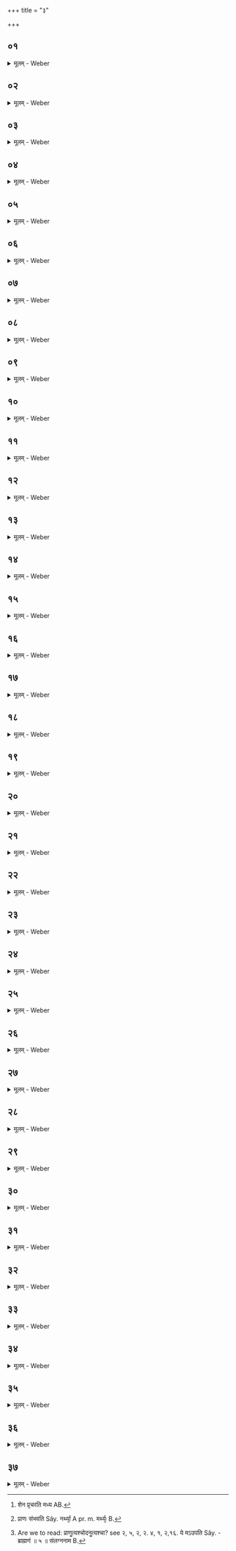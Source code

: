 +++
title = "३"

+++


##  ०१
<details><summary>मूलम् - Weber</summary>

यद्देव᳘त्यः पशुर्भ᳘वति॥  
तद्देव᳘त्यम् पुरोडा᳘शमनुनि᳘र्वपति तद्य᳘त्पुरोडा᳘शमनुनिर्व᳘पति स᳘र्वेषां वा᳘ एष᳘ पशूनाम् मे᳘धो य᳘द्व्रीहियवौ ते᳘नैॗवैनमेतन्मे᳘धेन स᳘मर्धयति कृत्स्नं᳘ करोति त᳘स्मात्पुरोडा᳘शमनुनि᳘र्वपति॥
</details>

##  ०२
<details><summary>मूलम् - Weber</summary>

अ᳘थ य᳘द्वप᳘या प्रच᳘र्य॥  
एते᳘न पुरोडा᳘शेन प्रच᳘रति मध्यतो [^wbr_1] वा᳘ इमां᳘ वपामु᳘त्खिदन्ति मध्यत᳘ एॗवैनमेते᳘न मे᳘धेन स᳘मर्धयति कृत्स्नं᳘ करोति त᳘स्माद्वप᳘या प्रच᳘र्यैते᳘न पुरोडा᳘शेन प्र᳘चरत्येषॗ न्वेॗवैत᳘स्य ब᳘न्धुर्य᳘त्र क्व᳘ चैष᳘ पशु᳘म् पुरोडा᳘शो ऽनुनिरुप्यते॥  

[^wbr_1]: शेन प्र᳘चरति मध्य AB.
</details>

##  ०३
<details><summary>मूलम् - Weber</summary>

अ᳘थ पशुं वि᳘शास्ति॥  
त्रिः प्र᳘च्यावयतात्त्रिःप्रच्युत᳘स्य हृ᳘दयमुत्तमं᳘ कुरुतादि᳘ति त्रिवृद्धि᳘ यज्ञः᳟॥
</details>

##  ०४
<details><summary>मूलम् - Weber</summary>

अ᳘थ शमिता᳘रᳫं सं᳘शास्ति॥  
य᳘त्त्वा पृछा᳘छूत᳘ᳫं᳘ हविः᳘ शमितारि᳘ति शृतमि᳘त्येव᳘ ब्रूतान्न᳘ शृत᳘म् भगवो न᳘ शृतᳫं ही᳘ति॥
</details>

##  ०५
<details><summary>मूलम् - Weber</summary>

अ᳘थ जुह्वा᳘ पृषदाज्य᳘स्योपह᳘त्य॥  
अध्वर्यु᳘रुपनिष्क्र᳘म्य पृछति शृत᳘ᳫं᳘ हविः᳘ शमितारि᳘ति शृतमि᳘त्याह त᳘द्देवा᳘नामि᳘त्युपां᳘श्वध्वर्युः᳟॥
</details>

##  ०६
<details><summary>मूलम् - Weber</summary>

तद्य᳘त्पृछ᳘ति॥  
शृतं वै᳘ देवा᳘नाᳫं हविर्ना᳘शृतं शमिता वै त᳘द्वेद य᳘दि शृतं᳘ वा भ᳘वत्य᳘शृतं वा॥
</details>

##  ०७
<details><summary>मूलम् - Weber</summary>

तद्य᳘त्पृछ᳘ति॥  
शृते᳘न प्र᳘चराणी᳘ति तद्यद्य᳘शृतम् भ᳘वति शृत᳘मेव᳘ देवा᳘नाᳫं हविर्भ᳘वति शृतं य᳘जमानस्यानेना᳘ अध्वर्यु᳘र्भवति शमित᳘रि तदे᳘नो भवति त्रिष्कृ᳘त्वः पृछति त्रिवृद्धि᳘ यज्ञो᳘ ऽथ यदा᳘ह त᳘द्देवा᳘नामि᳘ति तद्धि᳘ देवा᳘नां य᳘छूतं त᳘स्मादाह त᳘द्देवा᳘नामि᳘ति॥
</details>

##  ०८
<details><summary>मूलम् - Weber</summary>

स हृ᳘दयमेवा᳘ग्रे ऽभिघारयति॥  
आत्मा वै म᳘नो हृ᳘दयम् प्राणः᳘ पृषदाज्य᳘मात्म᳘न्येॗवैतन्म᳘नसि प्राणं᳘ दधाति त᳘थैत᳘ज्जीव᳘मेव᳘ देवा᳘नाᳫं हविर्भ᳘वत्यमृ᳘तममृ᳘तानाम्॥
</details>

##  ०९
<details><summary>मूलम् - Weber</summary>

सो ऽभि᳘घारयति॥  
सं᳘ ते म᳘नो म᳘नसा स᳘म् प्राणः᳘ प्राणे᳘न गछतामि᳘ति न स्वा᳘हाकरोति नॗ ह्येषा᳘हुतिरु᳘द्वासयन्ति पशु᳘म्॥
</details>

##  १०
<details><summary>मूलम् - Weber</summary>

तं᳘ जघ᳘नेन चा᳘त्वालम᳘न्तरेण यू᳘पं चाग्निं᳘ च हरन्ति॥  
तद्य᳘त्सम᳘या न ह᳘रन्ति ये᳘नान्या᳘नि हवीं᳘षि ह᳘रन्ति शृतᳫं स᳘न्तं ने᳘दङ्गशो वि᳘कृत्तेन क्रूरी᳘कृतेन सम᳘या यज्ञ᳘म् प्रस᳘जामे᳘ति य᳘दु बा᳘ह्येन न ह᳘रन्त्य᳘ग्रेण यू᳘पम् बहिर्धा᳘ ह यज्ञा᳘त्कुर्युस्त᳘स्माद᳘न्तरेण यू᳘पं चाग्निं᳘ च हरन्ति दक्षिणतो निधा᳘य प्रतिप्रस्थाता᳘वद्यति प्लक्षशाखा᳘ उत्तरबर्हि᳘र्भवन्ति ता᳘ अध्य᳘वद्यति तद्य᳘त्प्लक्षशाखा᳘ उत्तरबर्हिर्भ᳘वन्ति॥
</details>

##  ११
<details><summary>मूलम् - Weber</summary>

य᳘त्र वै᳘ देवाः᳟॥  
अ᳘ग्रे᳘ पशु᳘मालेभिरे तं त्व᳘ष्टा शीर्षतो᳘ ऽग्रेॗ ऽभ्युवामोॗतैवं᳘ चिन्ना᳘लभेरन्नि᳘ति त्व᳘ष्टुर्हि᳘ पश᳘वः स᳘ एष᳘ शीर्ष᳘न्मस्ति᳘ष्को ऽनू᳘क्यश्च मज्जा त᳘स्मात्स᳘ वान्त᳘ इव त्व᳘ष्टाॗ ह्येत᳘मभ्य᳘वमत्त᳘स्माॗत्तं नाश्नीयात्त्व᳘ष्टुॗर्ह्येत᳘दभि᳘वान्तम्॥
</details>

##  १२
<details><summary>मूलम् - Weber</summary>

तस्या᳘वाङ् मे᳘धः पपात॥  
स᳘ एष व᳘नस्प᳘तिरजायत तं᳘ देवाः प्रा᳘पश्यंस्त᳘स्मात्प्रख्यः᳘ प्रख्यो᳘ ह वै ना᳘मैतद्य᳘त्प्लक्ष इ᳘ति ते᳘नैॗवैनमेतन्मे᳘धेन स᳘मर्धयति कृत्स्नं᳘ करोति त᳘स्मात्प्लक्षशाखा᳘ उत्तरबर्हि᳘र्भवन्ति॥
</details>

##  १३
<details><summary>मूलम् - Weber</summary>

अथा᳘ज्यमु᳘पस्तृणीते॥  
जुह्वां᳘ चोपभृ᳘ति च वसाहोमह᳘वन्याᳫं समवत्तधा᳘न्याम᳘थ हिरण्यशकलाव᳘वदधाति जुह्वां᳘ चोपभृ᳘ति च॥
</details>

##  १४
<details><summary>मूलम् - Weber</summary>

अ᳘थ मनो᳘तायै हवि᳘षो ऽनुवा᳘च आह॥  
तद्य᳘न्मनो᳘तायै हवि᳘षो ऽनुवा᳘च आ᳘ह स᳘र्वा ह वै᳘ देव᳘ताः पशु᳘मालभ्य᳘मानमुपसं᳘गछन्ते म᳘म ना᳘म ग्रहीष्यति म᳘म ना᳘म ग्रहीष्यती᳘ति स᳘र्वासाᳫं हि᳘ देव᳘तानाᳫं हविः᳘ पशुस्ता᳘साᳫं स᳘र्वासां देव᳘तानाम् पशौ म᳘नांस्यो᳘तानि भवन्ति ता᳘न्येॗवैत᳘त्प्रीणाति त᳘थो हा᳘मोघाय देव᳘तानाम् म᳘नांस्युपसं᳘गतानि भवन्ति त᳘स्मान्मनो᳘तायै हवि᳘षो ऽनुवा᳘च आह॥
</details>

##  १५
<details><summary>मूलम् - Weber</summary>

स हृ᳘दयस्यैवाग्रे᳘ ऽवद्यति॥  
तद्य᳘न्मध्यतः᳘ सतो हृ᳘दयस्या᳘ग्रे ऽवद्य᳘ति प्राणो वै हृ᳘दयम᳘तो ह्य᳘य᳘मूर्ध्वः᳘ प्राणः᳘ संच᳘रति [^wbr_2] प्राणो वै᳘ पशुर्या᳘वॗद्ध्येव᳘ प्राणे᳘न प्रा᳘णिति ता᳘वत्पशुर᳘थ यॗदास्मात्प्रा᳘णो ऽपक्रा᳘मति दाॗर्वेव त᳘र्हि भूॗतो ऽनर्थ्यः᳘ शेते॥  

[^wbr_2]: प्राणः संभवति Sây. नर्थ्या᳘ A pr. m. मर्थ्यः᳘ B.
</details>

##  १६
<details><summary>मूलम् - Weber</summary>

हृ᳘दयमु वै᳘ पशुः᳟॥  
त᳘दस्यात्म᳘न एवाग्रे᳘ ऽवद्यति त᳘स्माद्य᳘दि किं᳘चिदवदा᳘नᳫं हीये᳘त न तदा᳘द्रियेत स᳘र्वस्य हैॗवास्य त᳘त्पशोर᳘वत्तम् भवति यद्धृ᳘दयस्या᳘ग्रे ऽवद्य᳘ति त᳘स्मान्मध्यतः᳘ सतो हृ᳘दयस्यैवाग्रे᳘ ऽवद्यत्य᳘थ यथापूर्व᳘म्॥
</details>

##  १७
<details><summary>मूलम् - Weber</summary>

अ᳘थ जिह्वा᳘यै॥  
साॗ हीय᳘म् पूर्वार्धा᳘त्प्रति᳘ष्ठत्य᳘थ व᳘क्षसस्तद्धि ततो᳘ ऽथैकचर᳘स्य दोष्णो᳘ ऽथ पार्श्व᳘योर᳘थ त᳘निम्नो ऽथ वृक्क᳘योः॥
</details>

##  १८
<details><summary>मूलम् - Weber</summary>

गुदं᳘ त्रेधा᳘ करोति॥  
स्थ᳘विमोपय᳘ड्द्भ्यो म᳘ध्यं जुह्वां᳘ द्वेधा᳘ कृत्वा᳘वद्यत्य᳘णिम त्र्यङ्गेष्व᳘थैकचरा᳘यै श्रो᳘णेरेता᳘वन्नु᳘ जुह्वा᳘मवद्य᳘ति॥
</details>

##  १९
<details><summary>मूलम् - Weber</summary>

अ᳘थोपभृ᳘ति॥  
त्र्यङ्ग्य᳘स्य दोष्णो᳘ गुदं᳘ द्वेधा᳘ कृत्वा᳘वद्यति त्र्यॗङ्ग्यायै श्रो᳘णेरथ हिरण्यशकलाव᳘वदधात्य᳘थोप᳘रिष्टादा᳘ज्यस्याभि᳘घारयति॥
</details>

##  २०
<details><summary>मूलम् - Weber</summary>

अ᳘थ वसाहोमं᳘ गृह्णाति॥  
रे᳘डसी᳘ति लेल᳘येव हि यूस्त᳘स्मादाह रे᳘डसी᳘त्यग्नि᳘ष्ट्वा श्रीणात्वि᳘त्यग्निॗर्ह्येत᳘छ्रप᳘यति त᳘स्मादाहाग्नि᳘ष्ट्वा श्रीणात्वित्या᳘पस्त्वा स᳘मरिणन्नित्या᳘पोॗ ह्येतम᳘ङ्गेभ्यो र᳘सᳫं सम्भ᳘रन्ति त᳘स्मादाहा᳘पस्त्वा म᳘मरिणन्नि᳘ति॥
</details>

##  २१
<details><summary>मूलम् - Weber</summary>

वा᳘तस्य त्वा ध्रा᳘ज्या इ᳘ति॥  
अन्त᳘रिक्षं वा᳘ अयम᳘नुपवतेॗ यो ऽयम् प᳘वते ऽन्त᳘रिक्षाय वै᳘ गृह्णाति तस्मादाह वा᳘तस्य त्वा ध्रा᳘ज्या इ᳘ति॥
</details>

##  २२
<details><summary>मूलम् - Weber</summary>

पूष्णा र᳘ᳫं᳘ह्या इ᳘ति॥  
एष वै᳘ पूष्णो र᳘ᳫं᳘हिरेत᳘स्मा उ हि᳘ गृह्णा᳘ति त᳘स्मादाह पूष्णो र᳘ᳫं᳘ह्या इ᳘ति॥
</details>

##  २३
<details><summary>मूलम् - Weber</summary>

ऊष्म᳘णो व्यथिषदि᳘ति॥  
एष वा᳘ ऊॗष्मैत᳘स्मा उ हि᳘ गृह्णा᳘ते त᳘स्मादाहोष्म᳘णो व्यथिषदित्य᳘थोप᳘रिष्टाद्द्विरा᳘ज्यस्याभि᳘घारयति॥
</details>

##  २४
<details><summary>मूलम् - Weber</summary>

अ᳘थ पार्श्वे᳘न वासि᳘ना वा प्र᳘यौति॥  
प्र᳘युत द्वे᳘ष इ᳘ति त᳘न्नाष्ट्रा᳘ एॗवैतद्र᳘क्षांस्यतो᳘ ऽपहन्ति॥
</details>

##  २५
<details><summary>मूलम् - Weber</summary>

अ᳘थ यद्यू᳘ष्परिशिष्य᳘ते॥  
त᳘त्समवत्तधा᳘न्यामा᳘नयति तद्धृ᳘दयम् प्रा᳘स्यति जिह्वां व᳘क्षस्त᳘निम म᳘तस्ने वनिष्ठुम᳘थोप᳘रिष्टाद्द्विरा᳘ज्यस्याभि᳘घारयति॥
</details>

##  २६
<details><summary>मूलम् - Weber</summary>

तद्य᳘द्धिरण्यशकला᳘वभि᳘तो भ᳘वतः॥  
घ्न᳘न्ति वा᳘ एत᳘त्पशुं य᳘दग्नौ जु᳘ह्वत्यमृ᳘तमा᳘युर्हि᳘रण्यं त᳘दमृ᳘त आ᳘युषि प्र᳘तितिष्ठति तथा᳘त उ᳘देति त᳘था सं᳘जीवति त᳘स्माद्धिरण्यशकला᳘वभि᳘तो भवतः॥
</details>

##  २७
<details><summary>मूलम् - Weber</summary>

अ᳘थ य᳘दक्ष्णॗयावद्य᳘ति॥  
सव्य᳘स्य च दोष्णो᳘ दक्षिणा᳘याश्च च दोष्णः᳘ सव्या᳘वाश्च श्रो᳘णेस्त᳘स्मादय᳘म् पशु᳘रक्ष्णया᳘ पदो᳘ हरत्य᳘थ य᳘त्सम्य᳘गवद्ये᳘त्समी᳘चो हैॗवाय᳘म् पशुः᳘ पदो᳘ हरेत्त᳘स्मादक्ष्णया᳘वद्यत्य᳘थ यन्न᳘ शीॗर्ष्णो ऽवद्य᳘ति ना᳘ᳫं᳘सयोर्ना᳘नूकस्यॗ नापरसक्थ᳘योः॥
</details>

##  २८
<details><summary>मूलम् - Weber</summary>

अ᳘सुरा ह वा अ᳘ग्रे पशुमा᳘लेभिरे॥  
त᳘द्देवा᳘ भीषाॗ नोपा᳘वेयुस्ता᳘न्हेय᳘म् पृथिॗव्युवाचॗ मैतदा᳘दृड्वमहं᳘ व एतस्या᳘ध्यक्षा भविष्यामि य᳘था यथैत᳘ एते᳘न चरिष्यन्ती᳘ति॥
</details>

##  २९
<details><summary>मूलम् - Weber</summary>

सा᳘ होवाच॥  
अन्यतरा᳘मेवा᳘हुतिम᳘हौषुरन्यतराम् प᳘र्यशिषन्नि᳘ति स या᳘म् पर्य᳘शिंषंस्ता᳘नीमा᳘न्यवदा᳘नाने त᳘तो देवाः᳘ स्विष्टकृ᳘ते त्र्यङ्गाण्य᳘पाभजंस्त᳘स्मात्त्र्यङ्गाण्यथा᳘सुरा अ᳘वाद्यञ्छीर्ष्णों᳘ ऽसयोर᳘नूकस्यापरसक्थ᳘योस्त᳘स्मात्ते᳘षां ना᳘वद्येद्यॗन्न्वेव त्वष्टा᳘नूकमभ्य᳘वमत्त᳘स्माद᳘नूकस्य ना᳘वद्येद᳘थाहाग्नीषो᳘माभ्यां छा᳘गस्य हविषो᳘ ऽनुब्रूही᳘त्याश्रा᳘व्याहाग्नीषो᳘माभ्यां छा᳘गस्य हविः प्रेष्ये᳘ति न प्र᳘स्थितमि᳘त्याह प्र᳘सुते प्र᳘स्थितमि᳘ति॥
</details>

##  ३०
<details><summary>मूलम् - Weber</summary>

अ᳘न्तरेणार्धर्चौ᳘ याॗज्यायै वसाहोमं᳘ जुहोति॥  
इतो वा᳘ अय᳘मूर्ध्वो मे᳘ध उ᳘त्थितो य᳘मस्या इमं र᳘सम् प्रजा᳘ उपजी᳘वन्त्यर्वाची᳘नं दिवो र᳘सो वै᳘ वसाहोमो र᳘सो मे᳘धो र᳘सेनैॗवैतद्र᳘सं तीव्री᳘करोति त᳘स्मादयं र᳘सो ऽद्य᳘मानो न᳘ क्षीयते॥
</details>

##  ३१
<details><summary>मूलम् - Weber</summary>

तद्यद᳘न्तरेण॥  
अर्धर्चौ᳘ याॗज्यायै वसाहोमं᳘ जुहो᳘तीयं वा᳘ अर्धॗर्चो ऽसौ द्यौ᳘रर्धॗर्चो ऽन्तरा वै द्या᳘वापृथिवी᳘ अन्त᳘रिक्षमन्त᳘रिक्षाय वै᳘ जुहोति त᳘स्माद᳘न्तरेणार्धर्चौ᳘ याॗज्यायै वसाहोमं᳘ जुहोति॥
</details>

##  ३२
<details><summary>मूलम् - Weber</summary>

स᳘ जुहोति॥  
घृतं᳘ घृतपावानः पिबत व᳘सां वसापावानः पिबतान्त᳘रिक्षस्य हवि᳘रसि स्वाहे᳘त्येते᳘न वैश्वदेवे᳘न य᳘जुषा जुहोति वैश्वदेवं वा᳘ अन्त᳘रिक्षं तद्य᳘देनेनेमाः᳘ प्रजाः᳘ प्राण᳘त्यश्चोदान᳘त्यश्चान्त᳘रिक्षमनुच᳘रन्ति [^wbr_3] ते᳘न वैश्वदेवं व᳘षट्कृते जुहोति या᳘नि जुह्वा᳘मवदा᳘नानि भ᳘वन्ति॥  

[^wbr_3]: Are we to read: प्राणॗत्यश्चोदनॗत्यश्चा? see २, ५, २, २. ४, १, २,१६. 
ये मऽउपति Sây. - ब्राह्मणं ॥ ५ ॥ संलग्ननाम B.
</details>

##  ३३
<details><summary>मूलम् - Weber</summary>

अ᳘थ जुह्वा᳘ पृषदाज्य᳘स्योपघ्न᳘न्नाह॥  
व᳘नस्प᳘तये᳘ ऽनुब्रूही᳘त्याश्रा᳘व्याह व᳘नस्प᳘तये प्रेष्ये᳘ति व᳘षट्कृते जुहोति तद्यद्व᳘नस्प᳘तये जुहो᳘त्येत᳘मेॗवैतद्व᳘ज्रं यू᳘पम् भागि᳘नं करोति सो᳘मो वै व᳘नस्प᳘तिः पशु᳘मेॗवैतत्सो᳘मं करोति तद्यद᳘न्तरेणोभे आ᳘हुती जुहो᳘ति त᳘योॗभ᳘यं व्याप्नोति त᳘स्माद᳘न्तरेणोभे आ᳘हुती जुहोति॥
</details>

##  ३४
<details><summary>मूलम् - Weber</summary>

अ᳘थ या᳘न्युपभृ᳘त्यवदा᳘नानि भ᳘वन्ति॥  
ता᳘नि समान᳘यमान आहाग्न᳘ये स्विष्टकृते᳘ ऽनुब्रूही᳘त्याश्रा᳘व्याहाग्न᳘ये स्विष्टकृ᳘ते प्रेष्ये᳘ति व᳘षट्कृते जुहोति॥
</details>

##  ३५
<details><summary>मूलम् - Weber</summary>

अ᳘थ य᳘द्वसाहोम᳘स्य परिशिष्य᳘ते॥  
ते᳘न दि᳘शो व्या᳘घारयति दि᳘शः प्रदि᳘श आदि᳘शो विदि᳘श उद्दि᳘शो दिग्भ्यः स्वाहे᳘ति र᳘सो वै᳘ वसाहोमः स᳘र्वास्वे᳘वैत᳘द्दिक्षु र᳘सं दधाति त᳘स्मादयं᳘ दिशि᳘-दिशि र᳘सो ऽभि᳘गम्यते॥
</details>

##  ३६
<details><summary>मूलम् - Weber</summary>

अ᳘थ पशुᳫं स᳘म्मृशति॥  
एत᳘र्हि सम्म᳘र्शनस्य कालो᳘ ऽथ य᳘त्पुरा समृश᳘ति य᳘ इम᳘ उपति᳘ष्ठन्ते ते वि᳘मथिष्यन्त इ᳘ति श᳘ङ्कमानो य᳘द्यु विमाथान्न श᳘ङ्केता᳘त्रैव स᳘म्मृशेत्॥
</details>

##  ३७
<details><summary>मूलम् - Weber</summary>

ऐन्द्रः᳘ प्राणः᳟॥  
अ᳘ङ्गे-अङ्गे नि᳘दीध्यदैन्द्र᳘ उदानो अ᳘ङ्गे-अङ्गे नि᳘धीत इ᳘ति य᳘दङ्गशो विकृत्तो भ᳘वति त᳘त्प्राणोदाना᳘भ्याᳫं सं᳘दधाति दे᳘व त्वष्टर्भू᳘रि ते स᳘ᳫं᳘समेतु स᳘लक्ष्मा यद्वि᳘षुरूपम् भ᳘वाती᳘ति कृत्स्नवृ᳘तमेॗवैत᳘त्करोति देवत्रा य᳘न्तम᳘वसे स᳘खायो᳘ ऽनु त्वा माता᳘पित᳘रो मदन्त्वि᳘ति तद्य᳘त्रैनम᳘हौषीत्त᳘देनं कृत्स्नं᳘ कृॗत्वानुस᳘मस्यतिॗ सो ऽस्य कृॗत्स्नो ऽमु᳘ष्मिंलोक᳘ आत्मा भवति॥
</details>